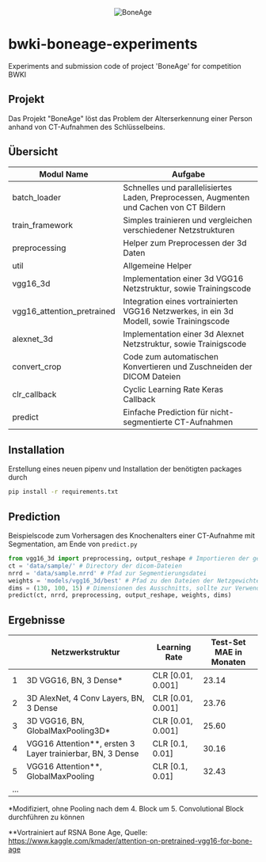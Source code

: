 <p align="center"><img src="https://raw.githubusercontent.com/leonvol/bwki-boneage-experiments/master/imgs/logo.png" alt="BoneAge"></p>

# bwki-boneage-experiments
Experiments and submission code of project 'BoneAge' for competition BWKI

## Projekt
Das Projekt "BoneAge" löst das Problem der Alterserkennung einer Person anhand von CT-Aufnahmen des Schlüsselbeins.

## Übersicht
| Modul Name                 | Aufgabe                                                                                           |
|----------------------------|---------------------------------------------------------------------------------------------------|
| batch_loader               | Schnelles und parallelisiertes Laden, Preprocessen, Augmenten und Cachen von CT Bildern           |
| train_framework            | Simples trainieren und vergleichen verschiedener Netzstrukturen                                   |
| preprocessing              | Helper zum Preprocessen der 3d Daten                                                              |
| util                       | Allgemeine Helper                                                                                 |
| vgg16_3d                   | Implementation einer 3d VGG16 Netzstruktur, sowie Trainingscode                                   |
| vgg16_attention_pretrained | Integration eines vortrainierten VGG16 Netzwerkes, in ein 3d Modell, sowie Trainingscode          |
| alexnet_3d                 | Implementation einer 3d Alexnet Netzstruktur, sowie Trainigscode                                  |
| convert_crop               | Code zum automatischen Konvertieren und Zuschneiden der DICOM Dateien                             |
| clr_callback               | Cyclic Learning Rate Keras Callback                                                               |
| predict                    | Einfache Prediction für nicht-segmentierte CT-Aufnahmen                                           |

## Installation 
Erstellung eines neuen pipenv und Installation der benötigten packages durch
```bash
pip install -r requirements.txt
```

## Prediction
Beispielscode zum Vorhersagen des Knochenalters einer CT-Aufnahme mit Segmentation, am Ende von `predict.py`
```python
from vgg16_3d import preprocessing, output_reshape # Importieren der gewünschten Netzstruktur und der zugehörigen Funktionen
ct = 'data/sample/' # Directory der dicom-Dateien
nrrd = 'data/sample.nrrd' # Pfad zur Segmentierungsdatei
weights = 'models/vgg16_3d/best' # Pfad zu den Dateien der Netzgewichte
dims = (130, 100, 15) # Dimensionen des Ausschnitts, sollte zur Verwendung mit dem vortrainierten Modellen (130, 100, 15) sein
predict(ct, nrrd, preprocessing, output_reshape, weights, dims)
```

## Ergebnisse
|   | Netzwerkstruktur                                           | Learning Rate     | Test-Set MAE in Monaten |
|---|------------------------------------------------------------|-------------------|-------------------------|
| 1 | 3D VGG16, BN, 3 Dense*                                     | CLR [0.01, 0.001] | 23.14                   |
| 2 | 3D AlexNet, 4 Conv Layers, BN, 3 Dense                     | CLR [0.01, 0.001] | 23.76                   |
| 3 | 3D VGG16, BN, GlobalMaxPooling3D*                          | CLR [0.01, 0.001] | 25.60                   |
| 4 | VGG16 Attention**, ersten 3 Layer trainierbar, BN, 3 Dense | CLR [0.1, 0.01]   | 30.16                   |
| 5 | VGG16 Attention**, GlobalMaxPooling                        | CLR [0.1, 0.01]   | 32.43                   |
| ...                                                                                                          |

*Modifiziert, ohne Pooling nach dem 4. Block um 5. Convolutional Block durchführen zu können

**Vortrainiert auf RSNA Bone Age, Quelle: https://www.kaggle.com/kmader/attention-on-pretrained-vgg16-for-bone-age
